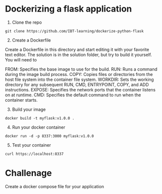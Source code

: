 # Dockerizing a flask application

1. Clone the repo
```
git clone https://github.com/IBT-learning/dockerize-python-flask
```
2. Create a Dockerfile

Create a Dockerfile in this directory and start editing it with your favorite text editor. The solution is in the solution folder, but try to build it yourself. You will need to 

FROM: Specifies the base image to use for the build.
RUN: Runs a command during the image build process.
COPY: Copies files or directories from the host file system into the container file system.
WORKDIR: Sets the working directory for any subsequent RUN, CMD, ENTRYPOINT, COPY, and ADD instructions.
EXPOSE: Specifies the network ports that the container listens on at runtime.
CMD: Specifies the default command to run when the container starts.


3. Build your image

```
docker build -t myflask:v1.0.0 .
```

4. Run your docker container

```
docker run -d -p 8337:3000 myflask:v1.0.0
```

5. Test your container

```
curl https://localhost:8337
```

# Challenage

Create a docker compose file for your application 